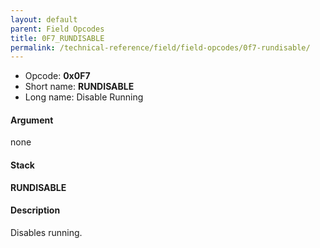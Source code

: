 ```yaml
---
layout: default
parent: Field Opcodes
title: 0F7_RUNDISABLE
permalink: /technical-reference/field/field-opcodes/0f7-rundisable/
---
```


-   Opcode: **0x0F7**
-   Short name: **RUNDISABLE**
-   Long name: Disable Running

#### Argument

none

#### Stack

  
**RUNDISABLE**

#### Description

Disables running.
